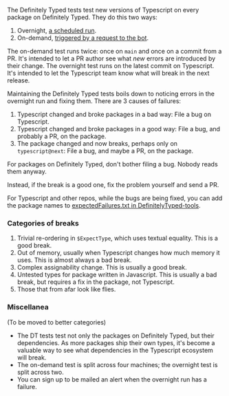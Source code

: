The Definitely Typed tests test new versions of Typescript on every package on Definitely Typed.
They do this two ways:

1. Overnight, [a scheduled run](https://dev.azure.com/definitelytyped/DefinitelyTyped/_build?definitionId=8&_a=summary).
2. On-demand, [triggered by a request to the bot](Triggering-TypeScript-Bot).

The on-demand test runs twice: once on `main` and once on a commit from a PR. It's intended to let a PR author see what *new* errors are introduced by their change.
The overnight test runs on the latest commit on Typescript. It's intended to let the Typescript team know what will break in the next release.

Maintaining the Definitely Typed tests boils down to noticing errors in the overnight run and fixing them.
There are 3 causes of failures:

1. Typescript changed and broke packages in a bad way: File a bug on Typescript.
2. Typescript changed and broke packages in a good way: File a bug, and probably a PR, on the package.
3. The package changed and now breaks, perhaps only on `typescript@next`: File a bug, and maybe a PR, on the package.

For packages on Definitely Typed, don't bother filing a bug.
Nobody reads them anyway.

Instead, if the break is a good one, fix the problem yourself and send a PR.

For Typescript and other repos, while the bugs are being fixed, you can add the package names to [expectedFailures.txt in DefinitelyTyped-tools](https://github.com/microsoft/DefinitelyTyped-tools/blob/master/packages/dtslint-runner/expectedFailures.txt).

### Categories of breaks

1. Trivial re-ordering in `$ExpectType`, which uses textual equality. This is a good break.
2. Out of memory, usually when Typescript changes how much memory it uses. This is almost always a bad break.
3. Complex assignability change. This is usually a good break.
4. Untested types for package written in Javascript. This is usually a bad break, but requires a fix in the package, not Typescript.
3. Those that from afar look like flies.


### Miscellanea

(To be moved to better categories)

- The DT tests test not only the packages on Definitely Typed, but their dependencies. As more packages ship their own types, it's become a valuable way to see what dependencies in the Typescript ecosystem will break.
- The on-demand test is split across four machines; the overnight test is split across two.
- You can sign up to be mailed an alert when the overnight run has a failure.
